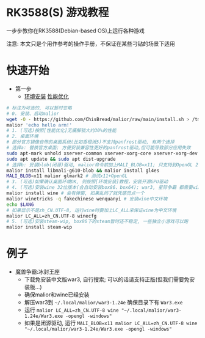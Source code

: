 # RK3588(S) 游戏教程

一步步教你在RK3588(Debian-based OS)上运行各种游戏

注意: 本文只是个用作参考的操作手册，不保证在某些刁钻的场景下适用

# 快速开始
- 第一步
  - [环境安装](./gpu-envs.md) [性能优化](./rk3588-enhance/README.md)
```bash
# 标注为可选的, 可以暂时忽略
# 0. 安装、启动malior
wget -O - https://github.com/ChisBread/malior/raw/main/install.sh > /tmp/malior-install.sh && bash /tmp/malior-install.sh  && rm /tmp/malior-install.sh
malior 'echo hello arm!'
# 1. (可选)按照[性能优化]无痛解锁大约30%的性能
# 2. 桌面环境
# 部分官方镜像自带的桌面系统(比如香橙派5)不支持panfrost驱动, 有两个选择
# 选择a: 替换官方桌面; 方便安装兼容性更好的panfrost驱动,但可能导致部分应用失效
sudo apt-mark unhold xserver-common xserver-xorg-core xserver-xorg-dev xserver-xorg-legacy
sudo apt update && sudo apt dist-upgrade
# 选择b: 安装blob(闭源)驱动, malior命令前加上MALI_BLOB=x11; 只支持到OpenGL 2.1, 并且只支持x11应用, 不支持wayland
malior install libmali-g610-blob && malior install gl4es
MALI_BLOB=x11 malior glmark2 # 测试x11+OpenGL
# 3. (可选)如果确认桌面环境OK, 则按照[环境安装]教程，安装开源GPU驱动
# 4. (可选)安装wine 32位版本(会自动安装box86、box64); war3, 星际争霸 都需要wine
malior install wine # 会有弹窗, 如果乱码了就凭感觉点一个
malior winetricks -q fakechinese wenquanyi # 安装wine中文环境
echo $LANG 
# 如果显示不是zh_CN.UTF-8, 运行wine时要加上LC_ALL来保证wine为中文环境
malior LC_ALL=zh_CN.UTF-8 winecfg
# 5. (可选)安装steam-wip, box86下的steam暂时还不稳定, 一些独立小游戏可以跑
malior install steam-wip
```

# 例子
- 魔兽争霸:冰封王座
  - 下载免安装中文版war3, 自行搜索; 可以的话请支持正版(但我们需要免安装版…)
  - 确保malior和wine已经安装
  - 解压war3到 `~/.local/malior/war3-1.24e` 确保目录下有 `War3.exe`
  - 运行 `malior LC_ALL=zh_CN.UTF-8 wine "~/.local/malior/war3-1.24e/War3.exe -opengl -windows"`
  - 如果是闭源驱动, 运行 `MALI_BLOB=x11 malior LC_ALL=zh_CN.UTF-8 wine "~/.local/malior/war3-1.24e/War3.exe -opengl -windows"`
